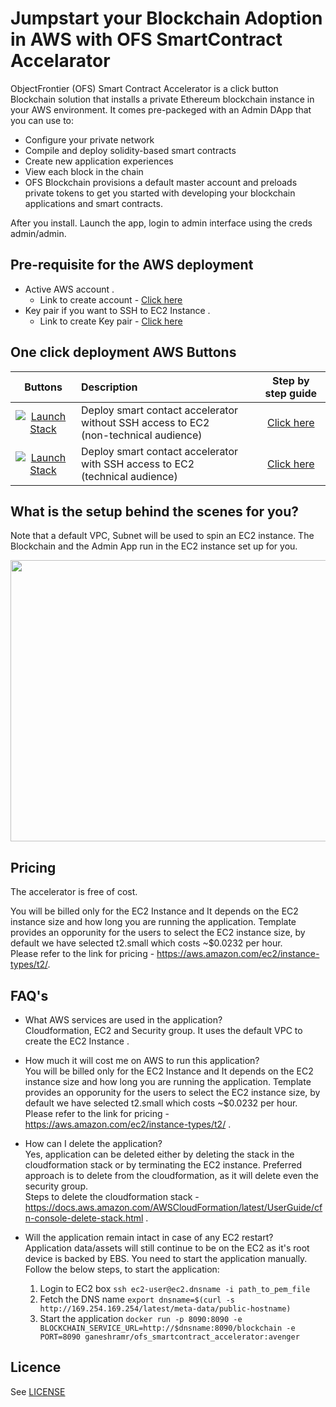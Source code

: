 # Jumpstart your Blockchain Adoption in AWS with OFS SmartContract Accelarator

ObjectFrontier (OFS) Smart Contract Accelerator is a click button Blockchain solution that installs a private Ethereum blockchain instance in your AWS environment. It comes pre-packeged with an Admin DApp that you can use to:

- Configure your private network
- Compile and deploy solidity-based smart contracts
- Create new application experiences
- View each block in the chain
- OFS Blockchain provisions a default master account and preloads private tokens to get you started with developing your blockchain applications and smart contracts.

After you install. Launch the app, login to admin interface using the creds admin/admin.

## Pre-requisite for the AWS deployment
- Active AWS account .  
    - Link to create account - <a href="https://aws.amazon.com/premiumsupport/knowledge-center/create-and-activate-aws-account/" target="_blank">Click here</a> 
- Key pair if you want to SSH to EC2 Instance . 
    - Link to create Key pair - <a href="https://docs.aws.amazon.com/AWSEC2/latest/UserGuide/ec2-key-pairs.html" target="_blank"> Click here</a>
    
## One click deployment AWS Buttons

| Buttons    | Description | Step by step guide | 
|:---:|:---|:---:|
| <a href="https://console.aws.amazon.com/cloudformation/home?region=us-east-1#/stacks/new?stackName=BCAccelerator&amp;templateURL=https://s3.amazonaws.com/bcacclerator-deployment/oneclickdeployment.json" target="_blank"><span class="inlinemediaobject"><img alt="Launch Stack" src="https://docs.aws.amazon.com/AWSCloudFormation/latest/UserGuide/images/cloudformation-launch-stack-button.png"></a>  | Deploy smart contact accelerator without SSH access to EC2<br>  (non-technical audience)  | <a href="https://s3.amazonaws.com/bcacclerator-deployment/Smartcontract-Accelerator+deployment+guide.pdf" target="_blank"> Click here</a> |
| <a href="https://console.aws.amazon.com/cloudformation/home?region=us-east-1#/stacks/new?stackName=BCAccelerator&amp;templateURL=https://s3.amazonaws.com/bcacclerator-deployment/oneclickdeployment-ssh.json" target="_blank"><span class="inlinemediaobject"><img alt="Launch Stack" src="https://docs.aws.amazon.com/AWSCloudFormation/latest/UserGuide/images/cloudformation-launch-stack-button.png"></a>  | Deploy smart contact accelerator with SSH access to EC2<br>  (technical audience) | <a href="https://s3.amazonaws.com/bcacclerator-deployment/Smartcontract-Accelerator+deployment+guide.pdf" target="_blank"> Click here</a> |



## What is the setup behind the scenes for you?

Note that a default VPC, Subnet will be used to spin an EC2 instance. The Blockchain and the Admin App run in the EC2 instance set up for you.

<img src="https://github.com/objectfrontiergit/smart-contract-accelerator/blob/master/aws/images/AWS.svg" width="750" height="450" />

## Pricing

The accelerator is free of cost. 

You will be billed only for the EC2 Instance and It depends on the EC2 instance size and how long you are running the application. Template provides an opporunity for the users to select the EC2 instance size, by default we have selected t2.small which costs ~$0.0232 per hour.  
Please refer to the link for pricing - https://aws.amazon.com/ec2/instance-types/t2/.

## FAQ's  
  
- What AWS services are used in the application?  
Cloudformation, EC2 and Security group. It uses the default VPC to create the EC2 Instance . 
  
- How much it will cost me on AWS to run this application?  
You will be billed only for the EC2 Instance and It depends on the EC2 instance size and how long you are running the application. Template provides an opporunity for the users to select the EC2 instance size, by default we have selected t2.small which costs ~$0.0232 per hour.  
Please refer to the link for pricing - https://aws.amazon.com/ec2/instance-types/t2/ . 
  
- How can I delete the application?  
Yes, application can be deleted either by deleting the stack in the cloudformation stack or by terminating the EC2 instance. Preferred approach is to delete from the cloudformation, as it will delete even the security group.  
Steps to delete the cloudformation stack - https://docs.aws.amazon.com/AWSCloudFormation/latest/UserGuide/cfn-console-delete-stack.html . 

- Will the application remain intact in case of any EC2 restart?  
Application data/assets will still continue to be on the EC2 as it's root device is backed by EBS. You need to start the application manually.   
Follow the below steps, to start the application:
    1. Login to EC2 box  `ssh ec2-user@ec2.dnsname -i path_to_pem_file`
    2. Fetch the DNS name  `export dnsname=$(curl -s http://169.254.169.254/latest/meta-data/public-hostname)`
    3. Start the application  `docker run -p 8090:8090 -e BLOCKCHAIN_SERVICE_URL=http://$dnsname:8090/blockchain -e PORT=8090 ganeshramr/ofs_smartcontract_accelerator:avenger`


## Licence    

See [LICENSE](LICENSE) 






